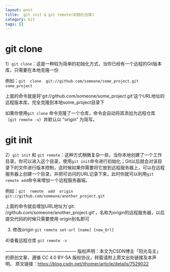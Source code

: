 ```yaml
---
layout: post
title:  git init & git remote(初始化仓库)
category: Git
tags: []
---
```

# git clone

1）`git clone`：这是一种较为简单的初始化方式，当你已经有一个远程的Git版本库，只需要在本地克隆一份

例如：`git  clone  git://github.com/someone/some_project.git   some_project `

上面的命令就是将'git://github.com/someone/some_project.git'这个URL地址的远程版本库，完全克隆到本地some_project目录下

如果你使用`git clone` 命令克隆了一个仓库，命令会自动将其添加为远程仓库（`git remote -v`）并默认以 “origin” 为简写。

# git init

2）`git init` 和 `git remote`：这种方式稍微复杂一些，当你本地创建了一个工作目录，你可以进入这个目录，使用`git init`命令进行初始化；Git以后就会对该目录下的文件进行版本控制，这时候如果你需要将它放到远程服务器上，可以在远程服务器上创建一个目录，并把可访问的URL记录下来，此时你就可以利用`git remote add`命令来增加一个远程服务器端，

例如：`git  remote  add  origin  git://github.com/someone/another_project.git`

上面的命令就会增加URL地址为'git: //github.com/someone/another_project.git'，名称为origin的远程服务器，以后提交代码的时候只需要使用 origin别名即可

3) 修改origin
`git remote set-url [name] [new_Url]`

4)查看远程仓库
`git remote -v`

————————————————
版权声明：本文为CSDN博主「阳光岛主」的原创文章，遵循 CC 4.0 BY-SA 版权协议，转载请附上原文出处链接及本声明。
原文链接：https://blog.csdn.net/ithomer/article/details/7529022

[jekyll]:      http://jekyllrb.com
[jekyll-gh]:   https://github.com/jekyll/jekyll
[jekyll-help]: https://github.com/jekyll/jekyll-help